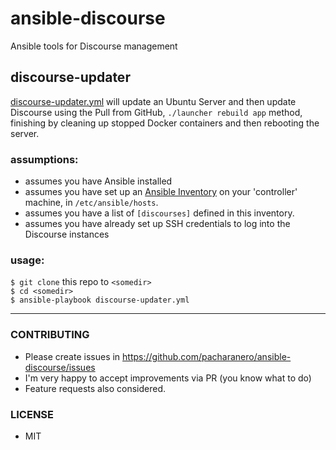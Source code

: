 # ansible-discourse
Ansible tools for Discourse management

## discourse-updater
[discourse-updater.yml](https://github.com/pacharanero/ansible-discourse/blob/master/discourse-updater.yml) will update an Ubuntu Server and then update Discourse using the Pull from GitHub, `./launcher rebuild app` method, finishing by cleaning up stopped Docker containers and then rebooting the server.

### assumptions:
* assumes you have Ansible installed
* assumes you have set up an [Ansible Inventory](https://docs.ansible.com/ansible/latest/network/getting_started/basic_concepts.html?highlight=inventory#inventory) on your 'controller' machine, in `/etc/ansible/hosts`.
* assumes you have a list of `[discourses]` defined in this inventory.
* assumes you have already set up SSH credentials to log into the Discourse instances

### usage:
`$ git clone` this repo to `<somedir>`  
`$ cd <somedir>`  
`$ ansible-playbook discourse-updater.yml`  

------

### CONTRIBUTING
* Please create issues in https://github.com/pacharanero/ansible-discourse/issues
* I'm very happy to accept improvements via PR (you know what to do)
* Feature requests also considered.

### LICENSE
* MIT
